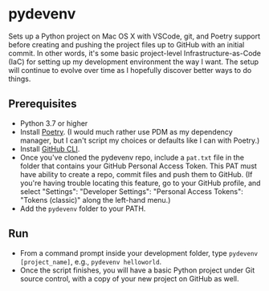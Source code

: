 # pydevenv
Sets up a Python project on Mac OS X with VSCode, git, and Poetry support before creating and pushing the project files up to GitHub with an initial commit. In other words, it's some basic project-level Infrastructure-as-Code (IaC) for setting up my development environment the way I want. The setup will continue to evolve over time as I hopefully discover better ways to do things.

## Prerequisites
* Python 3.7 or higher
* Install [Poetry](https://python-poetry.org). (I would much rather use PDM as my dependency manager, but I can't script my choices or defaults like I can with Poetry.) 
* Install [GitHub CLI](https://cli.github.com). 
* Once you've cloned the pydevenv repo, include a `pat.txt` file in the folder that contains your GitHub Personal Access Token. This PAT must have ability to create a repo, commit files and push them to GitHub. (If you're having trouble locating this feature, go to your GitHub profile, and select "Settings": "Developer Settings": "Personal Access Tokens": "Tokens (classic)" along the left-hand menu.)
* Add the `pydevenv` folder to your PATH.

## Run 
* From a command prompt inside your development folder, type `pydevenv [project_name]`, e.g., `pydevenv helloworld`.
* Once the script finishes, you will have a basic Python project under Git source control, with a copy of your new project on GitHub as well.
